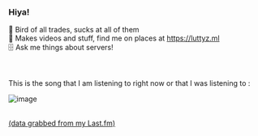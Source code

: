 ### Hiya!
🧶 Bird of all trades, sucks at all of them
<br> 🔗 Makes videos and stuff, find me on places at https://luttyz.ml
<br> 🗄 Ask me things about servers!

<br> 
<br> 
This is the song that I am listening to right now or that I was listening to :

![image](https://bandwidth.gaybird.ml/wa.png?a)

<br> <a href="https://www.last.fm/user/Luttyz">(data grabbed from my Last.fm)</a>
